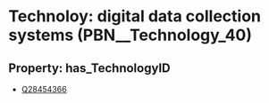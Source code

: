 # Technoloy: __digital data collection systems__ (PBN__Technology_40)

## Property: has_TechnologyID

* [Q28454366](Q28454366)

